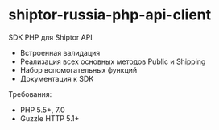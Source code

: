 # shiptor-russia-php-api-client
SDK PHP для Shiptor API

- Встроенная валидация
- Реализация всех основных методов Public и Shipping
- Набор вспомогательных функций
- Документация к SDK

Требования:

- PHP 5.5+, 7.0
- Guzzle HTTP 5.1+